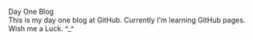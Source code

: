 Day One Blog  
This is my day one blog at GitHub.
Currently I'm learning GitHub pages. 
Wish me a Luck. ^_^ 
